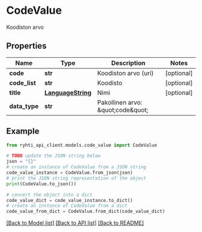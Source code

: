 # CodeValue

Koodiston arvo

## Properties

Name | Type | Description | Notes
------------ | ------------- | ------------- | -------------
**code** | **str** | Koodiston arvo (uri) | [optional] 
**code_list** | **str** | Koodisto | [optional] 
**title** | [**LanguageString**](LanguageString.md) | Nimi | [optional] 
**data_type** | **str** | Pakollinen arvo: \&quot;code\&quot; | 

## Example

```python
from ryhti_api_client.models.code_value import CodeValue

# TODO update the JSON string below
json = "{}"
# create an instance of CodeValue from a JSON string
code_value_instance = CodeValue.from_json(json)
# print the JSON string representation of the object
print(CodeValue.to_json())

# convert the object into a dict
code_value_dict = code_value_instance.to_dict()
# create an instance of CodeValue from a dict
code_value_from_dict = CodeValue.from_dict(code_value_dict)
```
[[Back to Model list]](../README.md#documentation-for-models) [[Back to API list]](../README.md#documentation-for-api-endpoints) [[Back to README]](../README.md)


